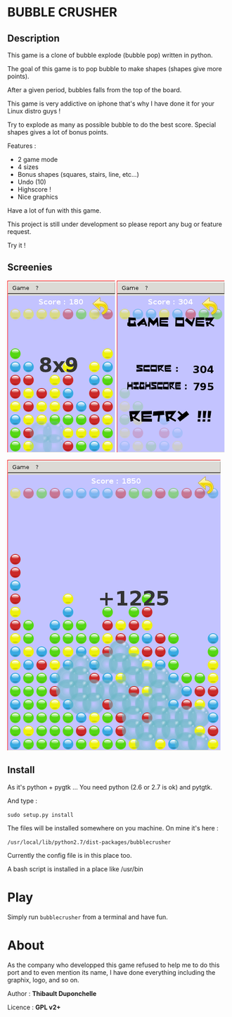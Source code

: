 # BUBBLE CRUSHER

## Description

This game is a clone of bubble explode (bubble pop) written in python.

The goal of this game is to pop bubble to make shapes (shapes give more points).

After a given period, bubbles falls from the top of the board.

This game is very addictive on iphone that's why I have done it for your Linux distro guys !

Try to explode as many as possible bubble to do the best score.
Special shapes gives a lot of bonus points.

Features :
- 2 game mode
- 4 sizes
- Bonus shapes (squares, stairs, line, etc...)
- Undo (10)
- Highscore !
- Nice graphics 

Have a lot of fun with this game.

This project is still under development so please report any bug or feature request.

Try it !

## Screenies 

![Simple square](https://github.com/thibaultduponchelle/bubble-crusher/blob/master/bubblecrusher/screenies/bubblecrusher1.png)
![Game over](https://github.com/thibaultduponchelle/bubble-crusher/blob/master/bubblecrusher/screenies/bubblecrusher2.png)

![Big shape](https://github.com/thibaultduponchelle/bubble-crusher/blob/master/bubblecrusher/screenies/bubblecrusher4.png)


## Install

As it's python + pygtk ... You need python (2.6 or 2.7 is ok) and pytgtk.

And type :

`sudo setup.py install`


The files will be installed somewhere on you machine. On mine it's here :

`/usr/local/lib/python2.7/dist-packages/bubblecrusher`

Currently the config file is in this place too.

A bash script is installed in a place like /usr/bin


# Play

Simply run `bubblecrusher` from a terminal and have fun.


# About

As the company who developped this game refused to help me to do this port and to even mention its name, I have done everything including the graphix, logo, and so on.

Author : **Thibault Duponchelle**

Licence : **GPL v2+**


